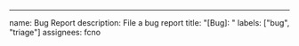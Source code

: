 ---
name: Bug Report
description: File a bug report
title: "[Bug]: "
labels: ["bug", "triage"]
assignees: fcno
